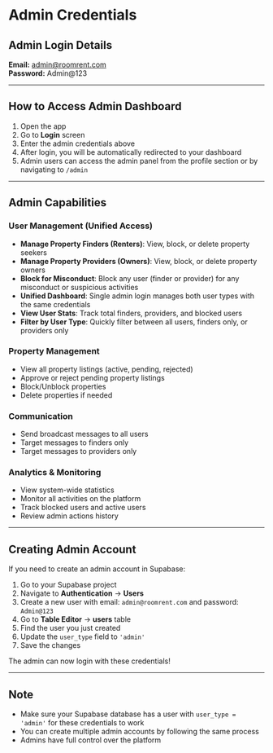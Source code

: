 # Admin Credentials

## Admin Login Details

**Email:** admin@roomrent.com  
**Password:** Admin@123

---

## How to Access Admin Dashboard

1. Open the app
2. Go to **Login** screen
3. Enter the admin credentials above
4. After login, you will be automatically redirected to your dashboard
5. Admin users can access the admin panel from the profile section or by navigating to `/admin`

---

## Admin Capabilities

### User Management (Unified Access)
- **Manage Property Finders (Renters)**: View, block, or delete property seekers
- **Manage Property Providers (Owners)**: View, block, or delete property owners
- **Block for Misconduct**: Block any user (finder or provider) for any misconduct or suspicious activities
- **Unified Dashboard**: Single admin login manages both user types with the same credentials
- **View User Stats**: Track total finders, providers, and blocked users
- **Filter by User Type**: Quickly filter between all users, finders only, or providers only

### Property Management
- View all property listings (active, pending, rejected)
- Approve or reject pending property listings
- Block/Unblock properties
- Delete properties if needed

### Communication
- Send broadcast messages to all users
- Target messages to finders only
- Target messages to providers only

### Analytics & Monitoring
- View system-wide statistics
- Monitor all activities on the platform
- Track blocked users and active users
- Review admin actions history

---

## Creating Admin Account

If you need to create an admin account in Supabase:

1. Go to your Supabase project
2. Navigate to **Authentication** → **Users**
3. Create a new user with email: `admin@roomrent.com` and password: `Admin@123`
4. Go to **Table Editor** → **users** table
5. Find the user you just created
6. Update the `user_type` field to `'admin'`
7. Save the changes

The admin can now login with these credentials!

---

## Note

- Make sure your Supabase database has a user with `user_type = 'admin'` for these credentials to work
- You can create multiple admin accounts by following the same process
- Admins have full control over the platform
